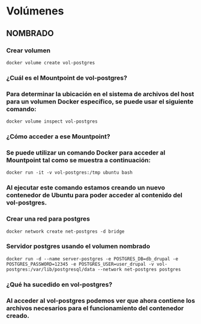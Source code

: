 # Volúmenes
## NOMBRADO

### Crear volumen

```
docker volume create vol-postgres
```
### ¿Cuál es el Mountpoint de vol-postgres?

### Para determinar la ubicación en el sistema de archivos del host para un volumen Docker específico, se puede usar el siguiente comando:

```
docker volume inspect vol-postgres
```

### ¿Cómo acceder a ese Mountpoint?

### Se puede utilizar un comando Docker para acceder al Mountpoint tal como se muestra a continuación:

```
docker run -it -v vol-postgres:/tmp ubuntu bash
```

### Al ejecutar este comando estamos creando un nuevo contenedor de Ubuntu para poder acceder al contenido del vol-postgres.

### Crear una red para postgres

```
docker network create net-postgres -d bridge 
```

### Servidor postgres usando el volumen nombrado

```
docker run -d --name server-postgres -e POSTGRES_DB=db_drupal -e POSTGRES_PASSWORD=12345 -e POSTGRES_USER=user_drupal -v vol-postgres:/var/lib/postgresql/data --network net-postgres postgres
```

### ¿Qué ha sucedido en vol-postgres?

### Al acceder al vol-postgres podemos ver que ahora contiene los archivos necesarios para el funcionamiento del contenedor creado.
